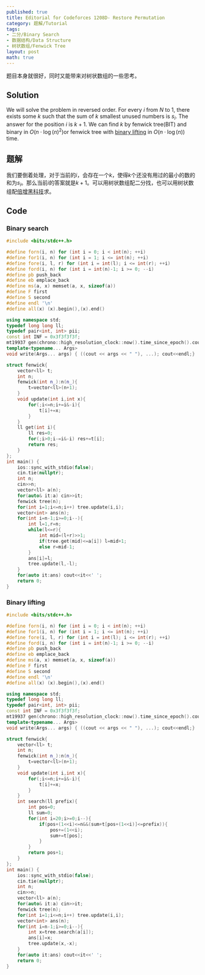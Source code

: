 ```yaml
---
published: true
title: Editorial for Codeforces 1208D- Restore Permutation
category: 题解/Tutorial
tags:
- 二分/Binary Search
- 数据结构/Data Structure
- 树状数组/Fenwick Tree
layout: post
math: true
---
```

题目本身就很好，同时又能带来对树状数组的一些思考。
<!-- more -->

## Solution

We will solve the problem in reversed order. For every $i$ from $N$ to $1$, there exists some $k$ such that the sum of $k$ smallest unused numbers is $s_i$. The answer for the position $i$ is $k+1$. We can find $k$ by fenwick tree(BIT) and binary in $O(n\cdot \log(n)^2)$or fenwick tree with [binary lifting](https://codeforces.com/blog/entry/61364) in $O(n\cdot \log(n))$ time.

## 题解

我们要倒着处理，对于当前的$i$，会存在一个$k$，使得$k$个还没有用过的最小的数的和为$s_i$。那么当前$i$的答案就是$k+1$。可以用树状数组配二分找，也可以用树状数组配[倍增黑科技](https://codeforces.com/blog/entry/61364)求。

## Code

### Binary search
```cpp
#include <bits/stdc++.h>

#define forn(i, n) for (int i = 0; i < int(n); ++i)
#define for1(i, n) for (int i = 1; i <= int(n); ++i)
#define fore(i, l, r) for (int i = int(l); i <= int(r); ++i)
#define ford(i, n) for (int i = int(n)-1; i >= 0; --i)
#define pb push_back
#define eb emplace_back
#define ms(a, x) memset(a, x, sizeof(a))
#define F first
#define S second
#define endl '\n'
#define all(x) (x).begin(),(x).end()

using namespace std;
typedef long long ll;
typedef pair<int, int> pii;
const int INF = 0x3f3f3f3f;
mt19937 gen(chrono::high_resolution_clock::now().time_since_epoch().count());
template<typename... Args>
void write(Args... args) { ((cout << args << " "), ...); cout<<endl;}

struct fenwick{
    vector<ll> t;
    int n;
    fenwick(int n_):n(n_){
        t=vector<ll>(n+1);
    }
    void update(int i,int x){
        for(;i<=n;i+=i&-i){
            t[i]+=x;
        }
    }
    ll get(int i){
        ll res=0;
        for(;i>0;i-=i&-i) res+=t[i];
        return res;
    }
};
int main() {
    ios::sync_with_stdio(false);
    cin.tie(nullptr);
    int n;
    cin>>n;
    vector<ll> a(n);
    for(auto& it:a) cin>>it;
    fenwick tree(n);
    for(int i=1;i<=n;i++) tree.update(i,i);
    vector<int> ans(n);
    for(int i=n-1;i>=0;i--){
        int l=1,r=n;
        while(l<=r){
            int mid=(l+r)>>1;
            if(tree.get(mid)<=a[i]) l=mid+1;
            else r=mid-1;
        }
        ans[i]=l;
        tree.update(l,-l);
    }
    for(auto it:ans) cout<<it<<' ';
    return 0;
}
```
### Binary lifting

```cpp
#include <bits/stdc++.h>

#define forn(i, n) for (int i = 0; i < int(n); ++i)
#define for1(i, n) for (int i = 1; i <= int(n); ++i)
#define fore(i, l, r) for (int i = int(l); i <= int(r); ++i)
#define ford(i, n) for (int i = int(n)-1; i >= 0; --i)
#define pb push_back
#define eb emplace_back
#define ms(a, x) memset(a, x, sizeof(a))
#define F first
#define S second
#define endl '\n'
#define all(x) (x).begin(),(x).end()

using namespace std;
typedef long long ll;
typedef pair<int, int> pii;
const int INF = 0x3f3f3f3f;
mt19937 gen(chrono::high_resolution_clock::now().time_since_epoch().count());
template<typename... Args>
void write(Args... args) { ((cout << args << " "), ...); cout<<endl;}

struct fenwick{
    vector<ll> t;
    int n;
    fenwick(int n_):n(n_){
        t=vector<ll>(n+1);
    }
    void update(int i,int x){
        for(;i<=n;i+=i&-i){
            t[i]+=x;
        }
    }
    int search(ll prefix){
        int pos=0;
        ll sum=0;
        for(int i=20;i>=0;i--){
            if(pos+(1<<i)<=n&&(sum+t[pos+(1<<i)]<=prefix)){
                pos+=(1<<i);
                sum+=t[pos];
            }
        }
        return pos+1;
    }
};
int main() {
    ios::sync_with_stdio(false);
    cin.tie(nullptr);
    int n;
    cin>>n;
    vector<ll> a(n);
    for(auto& it:a) cin>>it;
    fenwick tree(n);
    for(int i=1;i<=n;i++) tree.update(i,i);
    vector<int> ans(n);
    for(int i=n-1;i>=0;i--){
        int x=tree.search(a[i]);
        ans[i]=x;
        tree.update(x,-x);
    }
    for(auto it:ans) cout<<it<<' ';
    return 0;
}
```